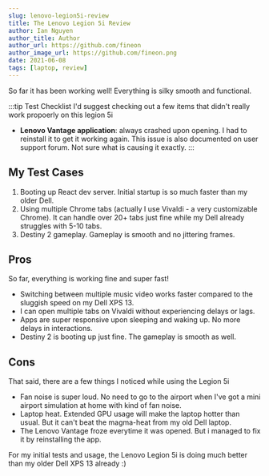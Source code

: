 ```yaml
---
slug: lenovo-legion5i-review
title: The Lenovo Legion 5i Review
author: Ian Nguyen
author_title: Author
author_url: https://github.com/fineon
author_image_url: https://github.com/fineon.png
date: 2021-06-08 
tags: [laptop, review]
---
```


So far it has been working well! Everything is silky smooth and functional. 

:::tip Test Checklist
I'd suggest checking out a few items that didn't really work propoerly on this legion 5i
- **Lenovo Vantage application**: always crashed upon opening. I had to reinstall it to get it working again. This issue is also documented on user support forum. Not sure what is causing it exactly. 
:::

## My Test Cases

1. Booting up React dev server. Initial startup is so much faster than my older Dell. 
2. Using multiple Chrome tabs (actually I use Vivaldi - a very customizable Chrome). It can handle over 20+ tabs just fine while my Dell already struggles with 5-10 tabs. 
3. Destiny 2 gameplay. Gameplay is smooth and no jittering frames. 

## Pros

So far, everything is working fine and super fast! 

- Switching between multiple music video works faster compared to the sluggish speed on my Dell XPS 13.
- I can open multiple tabs on Vivaldi without experiencing delays or lags.
- Apps are super responsive upon sleeping and waking up. No more delays in interactions. 
- Destiny 2 is booting up just fine. The gameplay is smooth as well. 

## Cons

That said, there are a few things I noticed while using the Legion 5i

- Fan noise is super loud. No need to go to the airport when I've got a mini airport simulation at home with kind of fan noise. 
- Laptop heat. Extended GPU usage will make the laptop hotter than usual. But it can't beat the magma-heat from my old Dell laptop.
- The Lenovo Vantage  froze everytime it was opened. But i managed to fix it by reinstalling the app. 


For my initial tests and usage, the Lenovo Legion 5i is doing much better than my older Dell XPS 13 already :)

